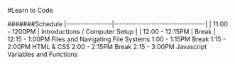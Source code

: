 #Learn to Code

#######Schedule
|----------------|--------------------------------|
| 11:00 - 1200PM | Introductions / Computer Setup | 
| 12:00 - 12:15PM | Break |  
12:15 - 1:00PM Files and Navigating File Systems 
1:00 - 1:15PM Break 
1:15 - 2:00PM HTML & CSS 
2:00 - 2:15PM Break 
2:15 - 3:00PM Javascript Variables and Functions
